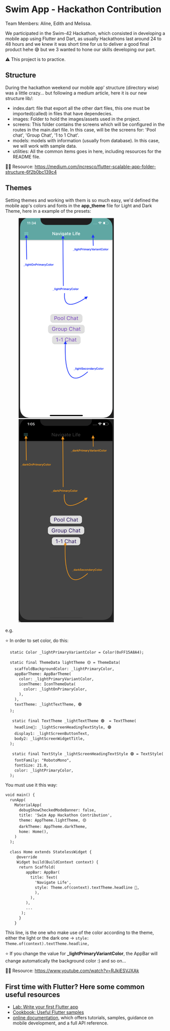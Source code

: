 # Swim App - Hackathon Contribution

Team Members: Aline, Edith and Melissa.

We participated in the Swim-42 Hackathon, which consisted in developing a mobile app using Flutter and Dart, as usually Hackathons last around 24 to 48 hours and we knew it was short time for us to deliver a good final product hehe 😅 but we 3 wanted to hone our skills developing our part.

⚠️ This project is to practice.

## Structure

During the hackathon weekend our mobile app' structure (directory wise) was a little crazy... but following a medium article, here it is our new structure lib/:

- index.dart: file that export all the other dart files, this one must be imported(called) in files that have dependecies.
- images: Folder to hold the images/assets used in the project.
- screens: This folder contains the screens which will be configured in the routes in the main.dart file.
   In this case, will be the screens for: 'Pool chat', 'Group Chat', '1 to 1 Chat'.  
- models: models with information (usually from database).
   In this case, we will work with sample data.  
- utilities: All the common items goes in here, including resources for the README file.


🏴‍☠️ Resource: https://medium.com/incresco/flutter-scalable-app-folder-structure-6f2b0bc139c4



## Themes

Setting themes and working with them is so much easy, we'd defined the mobile app's colors and fonts in the **app_theme** file for Light and Dark Theme, here in a example of the presets:

<img src="https://github.com/42-swim-hackaton/swim_flutter_app/blob/master/lib/utilities/resources/Light-Theme.png" alt="Light Theme" width="300" HSPACE="42"/>  <img src="https://github.com/42-swim-hackaton/swim_flutter_app/blob/master/lib/utilities/resources/Dark-Theme.png" alt="Dark Theme" width="300" HSPACE="42"/>

e.g.

⭐️ In order to set color, do this:

```
  static Color _lightPrimaryVariantColor = Color(0xFF15A8A4);

  static final ThemeData lightTheme 🟡 = ThemeData(
    scaffoldBackgroundColor: _lightPrimaryColor,
    appBarTheme: AppBarTheme(
      color: _lightPrimaryVariantColor,
      iconTheme: IconThemeData(
        color: _lightOnPrimaryColor,
      ),
    ),
    textTheme: _lightTextTheme, 🟢
  );
  
   static final TextTheme _lightTextTheme 🟢  = TextTheme(
    headline🔵: _lightScreenHeadingTextStyle, 🟣
    display1: _lightScreenButtonText,
    body2: _lightScreenWidgetTitle, 
  );
  
   static final TextStyle _lightScreenHeadingTextStyle 🟣 = TextStyle(
    fontFamily: "RobotoMono",  
    fontSize: 21.0,
    color: _lightPrimaryColor,
  );
```

   You must use it this way:
```
void main() {
  runApp(
    MaterialApp(
      debugShowCheckedModeBanner: false,
      title: 'Swim App Hackathon Contribution',
      theme: AppTheme.lightTheme, 🟡
      darkTheme: AppTheme.darkTheme,
      home: Home(),
    )
  );
  
  class Home extends StatelessWidget {
     @override
     Widget build(BuildContext context) {
      return Scaffold(
         appBar: AppBar(
           title: Text(
             'Navigate Life',
             style: Theme.of(context).textTheme.headline 🔵,
             ),
           ),
         ),
         ...
       );
      }
    }
```
   This line, is the one who make use of the color according to the theme, either the light or the dark one -> ```style: Theme.of(context).textTheme.headline,```

⭐️ If you change the value for **_lightPrimaryVariantColor**, the AppBar will change automatically the background color :) and so on...


🏴‍☠️ Resource: https://www.youtube.com/watch?v=RJkiESVJXAk

## First time with Flutter? Here some common useful resources

- [Lab: Write your first Flutter app](https://flutter.dev/docs/get-started/codelab)
- [Cookbook: Useful Flutter samples](https://flutter.dev/docs/cookbook)
- [online documentation](https://flutter.dev/docs), which offers tutorials, samples, guidance on mobile development, and a full API reference.

